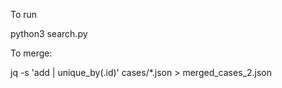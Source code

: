 To run

python3 search.py

To merge:

jq -s 'add | unique_by(.id)' cases/*.json > merged_cases_2.json

